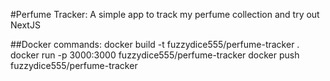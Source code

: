 #Perfume Tracker: 
A simple app to track my perfume collection and try out NextJS

##Docker commands:
docker build -t fuzzydice555/perfume-tracker .
docker run -p 3000:3000 fuzzydice555/perfume-tracker
docker push fuzzydice555/perfume-tracker